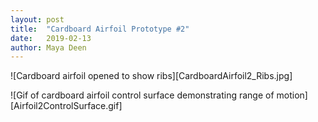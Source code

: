 ```yaml
---
layout: post
title:  "Cardboard Airfoil Prototype #2"
date:   2019-02-13
author: Maya Deen
---
```



![Cardboard airfoil opened to show ribs][CardboardAirfoil2_Ribs.jpg]

![Gif of cardboard airfoil control surface demonstrating range of motion][Airfoil2ControlSurface.gif]


